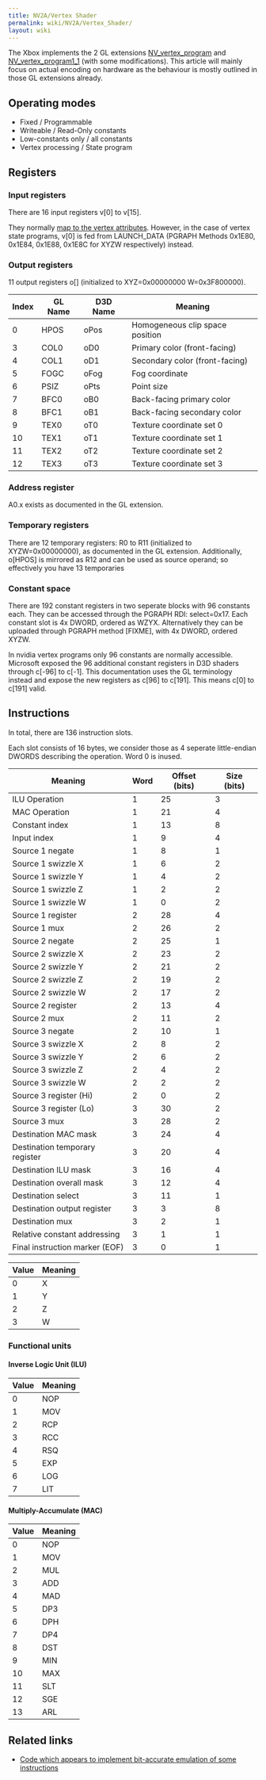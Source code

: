 ```yaml
---
title: NV2A/Vertex Shader
permalink: wiki/NV2A/Vertex_Shader/
layout: wiki
---
```


The Xbox implements the 2 GL extensions
[NV\_vertex\_program](https://www.opengl.org/registry/specs/NV/vertex_program.txt)
and
[NV\_vertex\_program1\_1](https://www.opengl.org/registry/specs/NV/vertex_program1_1.txt)
(with some modifications). This article will mainly focus on actual
encoding on hardware as the behaviour is mostly outlined in those GL
extensions already.

Operating modes
---------------

-   Fixed / Programmable
-   Writeable / Read-Only constants
-   Low-constants only / all constants
-   Vertex processing / State program

Registers
---------

### Input registers

There are 16 input registers v\[0\] to v\[15\].

They normally [map to the vertex
attributes](/wiki/NV2A/Vertex_attributes "wikilink"). However, in the case of
vertex state programs, v\[0\] is fed from LAUNCH\_DATA (PGRAPH Methods
0x1E80, 0x1E84, 0x1E88, 0x1E8C for XYZW respectively) instead.

### Output registers

11 output registers o\[<RegName>\] (initialized to XYZ=0x00000000
W=0x3F800000).

| Index | GL Name | D3D Name | Meaning                         |
|-------|---------|----------|---------------------------------|
| 0     | HPOS    | oPos     | Homogeneous clip space position |
| 3     | COL0    | oD0      | Primary color (front-facing)    |
| 4     | COL1    | oD1      | Secondary color (front-facing)  |
| 5     | FOGC    | oFog     | Fog coordinate                  |
| 6     | PSIZ    | oPts     | Point size                      |
| 7     | BFC0    | oB0      | Back-facing primary color       |
| 8     | BFC1    | oB1      | Back-facing secondary color     |
| 9     | TEX0    | oT0      | Texture coordinate set 0        |
| 10    | TEX1    | oT1      | Texture coordinate set 1        |
| 11    | TEX2    | oT2      | Texture coordinate set 2        |
| 12    | TEX3    | oT3      | Texture coordinate set 3        |

### Address register

A0.x exists as documented in the GL extension.

### Temporary registers

There are 12 temporary registers: R0 to R11 (initialized to
XYZW=0x00000000), as documented in the GL extension. Additionally,
o\[HPOS\] is mirrored as R12 and can be used as source operand; so
effectively you have 13 temporaries

### Constant space

There are 192 constant registers in two seperate blocks with 96
constants each. They can be accessed through the PGRAPH RDI:
select=0x17. Each constant slot is 4x DWORD, ordered as WZYX.
Alternatively they can be uploaded through PGRAPH method \[FIXME\], with
4x DWORD, ordered XYZW.

In nvidia vertex programs only 96 constants are normally accessible.
Microsoft exposed the 96 additional constant registers in D3D shaders
through c\[-96\] to c\[-1\]. This documentation uses the GL terminology
instead and expose the new registers as c\[96\] to c\[191\]. This means
c\[0\] to c\[191\] valid.

Instructions
------------

In total, there are 136 instruction slots.

Each slot consists of 16 bytes, we consider those as 4 seperate
little-endian DWORDS describing the operation. Word 0 is inused.

| Meaning                        | Word | Offset (bits) | Size (bits) |
|--------------------------------|------|---------------|-------------|
| ILU Operation                  | 1    | 25            | 3           |
| MAC Operation                  | 1    | 21            | 4           |
| Constant index                 | 1    | 13            | 8           |
| Input index                    | 1    | 9             | 4           |
| Source 1 negate                | 1    | 8             | 1           |
| Source 1 swizzle X             | 1    | 6             | 2           |
| Source 1 swizzle Y             | 1    | 4             | 2           |
| Source 1 swizzle Z             | 1    | 2             | 2           |
| Source 1 swizzle W             | 1    | 0             | 2           |
| Source 1 register              | 2    | 28            | 4           |
| Source 1 mux                   | 2    | 26            | 2           |
| Source 2 negate                | 2    | 25            | 1           |
| Source 2 swizzle X             | 2    | 23            | 2           |
| Source 2 swizzle Y             | 2    | 21            | 2           |
| Source 2 swizzle Z             | 2    | 19            | 2           |
| Source 2 swizzle W             | 2    | 17            | 2           |
| Source 2 register              | 2    | 13            | 4           |
| Source 2 mux                   | 2    | 11            | 2           |
| Source 3 negate                | 2    | 10            | 1           |
| Source 3 swizzle X             | 2    | 8             | 2           |
| Source 3 swizzle Y             | 2    | 6             | 2           |
| Source 3 swizzle Z             | 2    | 4             | 2           |
| Source 3 swizzle W             | 2    | 2             | 2           |
| Source 3 register (Hi)         | 2    | 0             | 2           |
| Source 3 register (Lo)         | 3    | 30            | 2           |
| Source 3 mux                   | 3    | 28            | 2           |
| Destination MAC mask           | 3    | 24            | 4           |
| Destination temporary register | 3    | 20            | 4           |
| Destination ILU mask           | 3    | 16            | 4           |
| Destination overall mask       | 3    | 12            | 4           |
| Destination select             | 3    | 11            | 1           |
| Destination output register    | 3    | 3             | 8           |
| Destination mux                | 3    | 2             | 1           |
| Relative constant addressing   | 3    | 1             | 1           |
| Final instruction marker (EOF) | 3    | 0             | 1           |

| Value | Meaning |
|-------|---------|
| 0     | X       |
| 1     | Y       |
| 2     | Z       |
| 3     | W       |

### Functional units

#### Inverse Logic Unit (ILU)

| Value | Meaning |
|-------|---------|
| 0     | NOP     |
| 1     | MOV     |
| 2     | RCP     |
| 3     | RCC     |
| 4     | RSQ     |
| 5     | EXP     |
| 6     | LOG     |
| 7     | LIT     |

#### Multiply-Accumulate (MAC)

| Value | Meaning |
|-------|---------|
| 0     | NOP     |
| 1     | MOV     |
| 2     | MUL     |
| 3     | ADD     |
| 4     | MAD     |
| 5     | DP3     |
| 6     | DPH     |
| 7     | DP4     |
| 8     | DST     |
| 9     | MIN     |
| 10    | MAX     |
| 11    | SLT     |
| 12    | SGE     |
| 13    | ARL     |

Related links
-------------

- [Code which appears to implement bit-accurate emulation of some
instructions](https://github.com/envytools/envytools/blob/master/nvhw/pgraph_celsius_xfrm.c)
